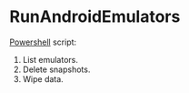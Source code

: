 # RunAndroidEmulators
 
[Powershell](https://github.com/PowerShell/PowerShell/tree/master/docs/learning-powershell) script:
1. List emulators.
2. Delete snapshots.
3. Wipe data.